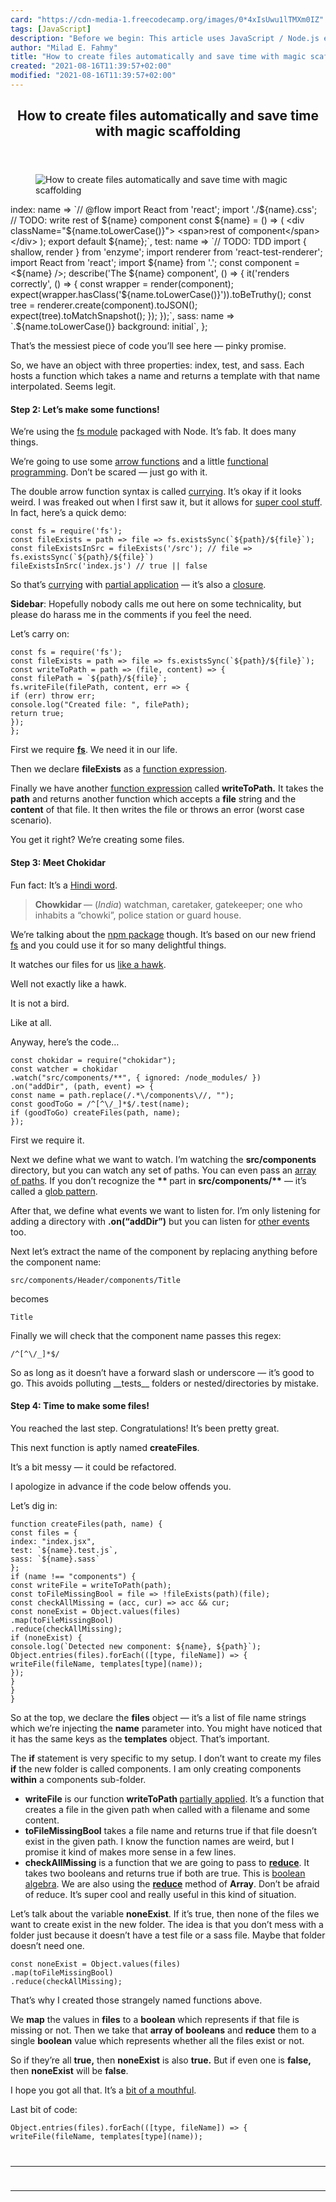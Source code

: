 ```yaml
---
card: "https://cdn-media-1.freecodecamp.org/images/0*4xIsUwu1lTMXm0IZ"
tags: [JavaScript]
description: "Before we begin: This article uses JavaScript / Node.js examp"
author: "Milad E. Fahmy"
title: "How to create files automatically and save time with magic scaffolding"
created: "2021-08-16T11:39:57+02:00"
modified: "2021-08-16T11:39:57+02:00"
---
```

<div class="site-wrapper">
<main id="site-main" class="site-main outer">
<div class="inner">
<article class="post-full post tag-javascript tag-nodejs tag-react tag-functional-programming tag-technology ">
<header class="post-full-header">
<h1 class="post-full-title">How to create files automatically and save time with magic scaffolding</h1>
</header>
<figure class="post-full-image">
<picture>
<source media="(max-width: 700px)" sizes="1px" srcset="data:image/gif;base64,R0lGODlhAQABAIAAAAAAAP///yH5BAEAAAAALAAAAAABAAEAAAIBRAA7 1w">
<source media="(min-width: 701px)" sizes="(max-width: 800px) 400px,
(max-width: 1170px) 700px,
1400px" srcset="https://cdn-media-1.freecodecamp.org/images/0*4xIsUwu1lTMXm0IZ 300w,
https://cdn-media-1.freecodecamp.org/images/0*4xIsUwu1lTMXm0IZ 600w,
https://cdn-media-1.freecodecamp.org/images/0*4xIsUwu1lTMXm0IZ 1000w,
https://cdn-media-1.freecodecamp.org/images/0*4xIsUwu1lTMXm0IZ 2000w">
<img onerror="this.style.display='none'" src="https://cdn-media-1.freecodecamp.org/images/0*4xIsUwu1lTMXm0IZ" alt="How to create files automatically and save time with magic scaffolding">
</picture>
</figure>
<section class="post-full-content">
<div class="post-content">
index: name =&gt; `// @flow
import React from 'react';
import './${name}.css';
// TODO: write rest of ${name} component
const ${name} = () =&gt; (
&lt;div className="${name.toLowerCase()}"&gt;
&lt;span&gt;rest of component&lt;/span&gt;
&lt;/div&gt;
);
export default ${name};`,
test: name =&gt; `// TODO: TDD
import { shallow, render } from 'enzyme';
import renderer from 'react-test-renderer';
import React from 'react';
import ${name} from '.';
const component = &lt;${name} /&gt;;
describe('The ${name} component', () =&gt; {
it('renders correctly', () =&gt; {
const wrapper = render(component);
expect(wrapper.hasClass('${name.toLowerCase()}')).toBeTruthy();
const tree = renderer.create(component).toJSON();
expect(tree).toMatchSnapshot();
});
});`,
sass: name =&gt; `.${name.toLowerCase()}
background: initial`,
};</code></pre><p>That’s the messiest piece of code you’ll see here — pinky promise.</p><p>So, we have an object with three properties: index, test, and sass. Each hosts a function which takes a name and returns a template with that name interpolated. Seems legit.</p><h4 id="step-2-let-s-make-some-functions-">Step 2: Let’s make some functions!</h4><p>We’re using the <a href="https://nodejs.org/api/fs.html#fs_file_system" rel="noopener">fs module</a> packaged with Node. It’s fab. It does many things.</p><p>We’re going to use some <a href="https://developer.mozilla.org/en-US/docs/Web/JavaScript/Reference/Functions/Arrow_functions" rel="noopener">arrow functions</a> and a little <a href="https://mostly-adequate.gitbooks.io/mostly-adequate-guide/" rel="noopener">functional programming</a>. Don’t be scared — just go with it.</p><p>The double arrow function syntax is called <a href="https://stackoverflow.com/questions/32782922/what-do-multiple-arrow-functions-mean-in-javascript" rel="noopener">currying</a>. It’s okay if it looks weird. I was freaked out when I first saw it, but it allows for <a href="https://mostly-adequate.gitbooks.io/mostly-adequate-guide/ch04.html#cant-live-if-livin-is-without-you" rel="noopener">super cool stuff</a>. In fact, here’s a quick demo:</p><pre><code class="language-js">const fs = require('fs');
const fileExists = path =&gt; file =&gt; fs.existsSync(`${path}/${file}`);
const fileExistsInSrc = fileExists('/src'); // file =&gt; fs.existsSync(`${path}/${file}`)
fileExistsInSrc('index.js') // true || false</code></pre><p>So that’s <a href="https://mostly-adequate.gitbooks.io/mostly-adequate-guide/ch04.html#cant-live-if-livin-is-without-you" rel="noopener">currying</a> with <a href="https://stackoverflow.com/questions/218025/what-is-the-difference-between-currying-and-partial-application" rel="noopener">partial application</a> — it’s also a <a href="https://developer.mozilla.org/en-US/docs/Web/JavaScript/Closures" rel="noopener">closure</a>.</p><p><strong>Sidebar</strong>: Hopefully nobody calls me out here on some technicality, but please do harass me in the comments if you feel the need.</p><p>Let’s carry on:</p><pre><code class="language-js">const fs = require('fs');
const fileExists = path =&gt; file =&gt; fs.existsSync(`${path}/${file}`);
const writeToPath = path =&gt; (file, content) =&gt; {
const filePath = `${path}/${file}`;
fs.writeFile(filePath, content, err =&gt; {
if (err) throw err;
console.log("Created file: ", filePath);
return true;
});
};</code></pre><p>First we require <a href="https://nodejs.org/api/fs.html#fs_file_system" rel="noopener"><strong>fs</strong></a>. We need it in our life.</p><p>Then we declare <strong>fileExists</strong> as a <a href="https://developer.mozilla.org/en-US/docs/Web/JavaScript/Reference/Operators/function" rel="noopener">function expression</a>.</p><p>Finally we have another <a href="https://developer.mozilla.org/en-US/docs/Web/JavaScript/Reference/Operators/function" rel="noopener">function expression</a> called <strong>writeToPath.</strong> It takes the <strong>path</strong> and returns another function which accepts a <strong>file</strong> string and the <strong>content</strong> of that file. It then writes the file or throws an error (worst case scenario).</p><p>You get it right? We’re creating some files.</p><h4 id="step-3-meet-chokidar"><strong>Step 3: Meet Chokidar</strong></h4><p>Fun fact: It’s a <a href="https://en.wiktionary.org/wiki/chowkidar#English" rel="noopener">Hindi word</a>.</p><blockquote><strong>Chowkidar </strong>— (<em>India</em>) watchman, caretaker, gatekeeper; one who inhabits a “chowki”, police station or guard house.</blockquote><p>We’re talking about the <a href="https://github.com/paulmillr/chokidar" rel="noopener">npm package</a> though. It’s based on our new friend <a href="https://nodejs.org/api/fs.html#fs_class_fs_fswatcher" rel="noopener">fs</a> and you could use it for so many delightful things.</p><p>It watches our files for us <a href="https://idioms.thefreedictionary.com/watch+like+a+hawk" rel="noopener">like a hawk</a>.</p><p>Well not exactly like a hawk.</p><p>It is not a bird.</p><p>Like at all.</p><p>Anyway, here’s the code…</p><pre><code class="language-js">const chokidar = require("chokidar");
const watcher = chokidar
.watch("src/components/**", { ignored: /node_modules/ })
.on("addDir", (path, event) =&gt; {
const name = path.replace(/.*\/components\//, "");
const goodToGo = /^[^\/_]*$/.test(name);
if (goodToGo) createFiles(path, name);
});</code></pre><p>First we require it.</p><p>Next we define what we want to watch. I’m watching the <strong>src/components</strong> directory, but you can watch any set of paths. You can even pass an <a href="https://github.com/paulmillr/chokidar#api" rel="noopener">array of paths</a>. If you don’t recognize the <strong>** </strong>part in <strong>src/components/**</strong> — it’s called a <a href="https://en.wikipedia.org/wiki/Glob_%28programming%29" rel="noopener">glob pattern</a>.</p><p>After that, we define what events we want to listen for. I’m only listening for adding a directory with <strong>.on(“addDir”)</strong> but you can listen for <a href="https://github.com/paulmillr/chokidar#methods--events" rel="noopener">other events</a> too.</p><p>Next let’s extract the name of the component by replacing anything before the component name:</p><pre><code>src/components/Header/components/Title</code></pre><p>becomes</p><pre><code>Title</code></pre><p>Finally we will check that the component name passes this regex:</p><pre><code>/^[^\/_]*$/</code></pre><p>So as long as it doesn’t have a forward slash or underscore — it’s good to go. This avoids polluting __tests__ folders or nested/directories by mistake.</p><h4 id="step-4-time-to-make-some-files-">Step 4: Time to make some files!</h4><p>You reached the last step. Congratulations! It’s been pretty great.</p><p>This next function is aptly named <strong>createFiles</strong>.</p><p>It’s a bit messy — it could be refactored.</p><p>I apologize in advance if the code below offends you.</p><p>Let’s dig in:</p><pre><code class="language-js">function createFiles(path, name) {
const files = {
index: "index.jsx",
test: `${name}.test.js`,
sass: `${name}.sass`
};
if (name !== "components") {
const writeFile = writeToPath(path);
const toFileMissingBool = file =&gt; !fileExists(path)(file);
const checkAllMissing = (acc, cur) =&gt; acc &amp;&amp; cur;
const noneExist = Object.values(files)
.map(toFileMissingBool)
.reduce(checkAllMissing);
if (noneExist) {
console.log(`Detected new component: ${name}, ${path}`);
Object.entries(files).forEach(([type, fileName]) =&gt; {
writeFile(fileName, templates[type](name));
});
}
}
}</code></pre><p>So at the top, we declare the <strong>files</strong> object — it’s a list of file name strings which we’re injecting the <strong>name</strong> parameter into. You might have noticed that it has the same keys as the <strong>templates</strong> object. That’s important.</p><p>The <strong>if</strong> statement is very specific to my setup. I don’t want to create my files <strong>if</strong> the new folder is called components. I am only creating components <strong>within</strong> a components sub-folder.</p><ul><li><strong>writeFile</strong> is our function <strong>writeToPath </strong><a href="https://stackoverflow.com/questions/218025/what-is-the-difference-between-currying-and-partial-application" rel="noopener">partially applied</a>. It’s a function that creates a file in the given path when called with a filename and some content.</li><li><strong>toFileMissingBool</strong> takes a file name and returns true if that file doesn’t exist in the given path. I know the function names are weird, but I promise it kind of makes more sense in a few lines.</li><li><strong>checkAllMissing</strong> is a function that we are going to pass to <a href="https://developer.mozilla.org/en-US/docs/Web/JavaScript/Reference/Global_Objects/Array/Reduce" rel="noopener"><strong>reduce</strong></a>. It takes two booleans and returns true if both are true. This is <a href="https://benmccormick.org/2018/03/27/cs-basics-boolean/" rel="noopener">boolean algebra</a>. We are also using the <a href="https://developer.mozilla.org/en-US/docs/Web/JavaScript/Reference/Global_Objects/Array/Reduce" rel="noopener"><strong>reduce</strong></a> method of <strong>Array</strong>. Don’t be afraid of reduce. It’s super cool and really useful in this kind of situation.</li></ul><p>Let’s talk about the variable <strong>noneExist</strong>. If it’s true, then none of the files we want to create exist in the new folder. The idea is that you don’t mess with a folder just because it doesn’t have a test file or a sass file. Maybe that folder doesn’t need one.</p><pre><code class="language-js">const noneExist = Object.values(files)
.map(toFileMissingBool)
.reduce(checkAllMissing);</code></pre><p>That’s why I created those strangely named functions above.</p><p>We <strong>map</strong> the values in <strong>files</strong> to a <strong>boolean</strong> which represents if that file is missing or not. Then we take that <strong>array of booleans</strong> and <strong>reduce</strong> them to a single <strong>boolean</strong> value which represents whether all the files exist or not.</p><p>So if they’re all <strong>true,</strong> then <strong>noneExist</strong> is also <strong>true.</strong> But if even one is <strong>false,</strong> then <strong>noneExist</strong> will be <strong>false</strong>.</p><p>I hope you got all that. It’s a <a href="https://www.ldoceonline.com/dictionary/a-bit-of-a-mouthful" rel="noopener">bit of a mouthful</a>.</p><p>Last bit of code:</p><pre><code class="language-js">Object.entries(files).forEach(([type, fileName]) =&gt; {
writeFile(fileName, templates[type](name));
</div>
<hr>
<hr>
</section>
</article>
</div>
</main>
</div>
<!-- Google Tag Manager (noscript) -->
<!-- End Google Tag Manager (noscript) -->
